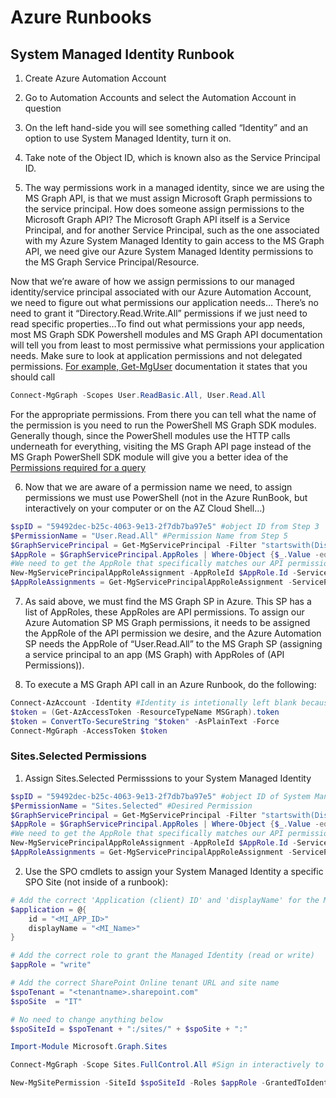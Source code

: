 # Azure Runbooks

## System Managed Identity Runbook
1.	Create Azure Automation Account
2.	Go to Automation Accounts and select the Automation Account in question
3.	On the left hand-side you will see something called “Identity” and an option to use System Managed Identity, turn it on. 

4. Take note of the Object ID, which is known also as the Service Principal ID.
5. The way permissions work in a managed identity, since we are using the MS Graph API, is that we must assign Microsoft Graph permissions to the service principal. 
How does someone assign permissions to the Microsoft Graph API? The Microsoft Graph API itself is a Service Principal, and for another Service Principal, such as the one associated with my Azure System Managed Identity to gain access to the MS Graph API, we need give our Azure System Managed Identity permissions to the MS Graph Service Principal/Resource. 

Now that we’re aware of how we assign permissions to our managed identity/service principal associated with our Azure Automation Account, we need to figure out what permissions our application needs… There’s no need to grant it “Directory.Read.Write.All” permissions if we just need to read specific properties…To find out what permissions your app needs, most MS Graph SDK Powershell modules and MS Graph API documentation will tell you from least to most permissive what permissions your application needs. Make sure to look at application permissions and not delegated permissions. [For example, Get-MgUser](https://learn.microsoft.com/en-us/powershell/module/microsoft.graph.users/get-mguser?view=graph-powershell-1.0) documentation it states that you should call 
```PowerShell
Connect-MgGraph -Scopes User.ReadBasic.All, User.Read.All
```
For the appropriate permissions. From there you can tell what the name of the permission is you need to run the PowerShell MS Graph SDK modules. Generally though, since the PowerShell modules use the HTTP calls underneath for everything, visiting the MS Graph API page instead of the MS Graph PowerShell SDK module will give you a better idea of the [Permissions required for a query](https://learn.microsoft.com/en-us/graph/api/user-get?view=graph-rest-1.0&tabs=http)
 
6. Now that we are aware of a permission name we need, to assign permissions we must use PowerShell (not in the Azure RunBook, but interactively on your computer or on the AZ Cloud Shell…)
```PowerShell
$spID = "59492dec-b25c-4063-9e13-2f7db7ba97e5" #object ID from Step 3
$PermissionName = "User.Read.All" #Permission Name from Step 5
$GraphServicePrincipal = Get-MgServicePrincipal -Filter "startswith(DisplayName,'Microsoft Graph')" | Select-Object -first 1 #We need to get the SP that represents Microsoft Graph
$AppRole = $GraphServicePrincipal.AppRoles | Where-Object {$_.Value -eq $PermissionName -and $_.AllowedMemberTypes -contains "Application"} #MS Graph SP has a list of possible AppRoles, which correspond to API permissions
#We need to get the AppRole that specifically matches our API permission name. 
New-MgServicePrincipalAppRoleAssignment -AppRoleId $AppRole.Id -ServicePrincipalId $spID -ResourceId $GraphServicePrincipal.Id -PrincipalId $spID #assign the permissions to our Azure Automation SP
$AppRoleAssignments = Get-MgServicePrincipalAppRoleAssignment -ServicePrincipalId $spID #This outputs the permissions on our Azure Automation SP to verify the changes
```
7. As said above, we must find the MS Graph SP in Azure. This SP has a list of AppRoles, these AppRoles are API permissions. To assign our Azure Automation SP MS Graph permissions, it needs to be assigned the AppRole of the API permission we desire, and the Azure Automation SP needs the AppRole of “User.Read.All” to the MS Graph SP (assigning a service principal to an app (MS Graph) with AppRoles of (API Permissions)). 

8. To execute a MS Graph API call in an Azure Runbook, do the following:
```PowerShell
Connect-AzAccount -Identity #Identity is intetionally left blank because Azure knows the Automation Account connected to the Runbook
$token = (Get-AzAccessToken -ResourceTypeName MSGraph).token
$token = ConvertTo-SecureString "$token" -AsPlainText -Force
Connect-MgGraph -AccessToken $token
```
### Sites.Selected Permissions
1. Assign Sites.Selected Permisssions to your System Managed Identity
```Powershell
$spID = "59492dec-b25c-4063-9e13-2f7db7ba97e5" #object ID of System Managed Identity
$PermissionName = "Sites.Selected" #Desired Permission
$GraphServicePrincipal = Get-MgServicePrincipal -Filter "startswith(DisplayName,'Microsoft Graph')" | Select-Object -first 1 #We need to get the SP that represents Microsoft Graph
$AppRole = $GraphServicePrincipal.AppRoles | Where-Object {$_.Value -eq $PermissionName -and $_.AllowedMemberTypes -contains "Application"} #MS Graph SP has a list of possible AppRoles, which correspond to API permissions
#We need to get the AppRole that specifically matches our API permission name. 
New-MgServicePrincipalAppRoleAssignment -AppRoleId $AppRole.Id -ServicePrincipalId $spID -ResourceId $GraphServicePrincipal.Id -PrincipalId $spID #assign the permissions to our Azure Automation SP
$AppRoleAssignments = Get-MgServicePrincipalAppRoleAssignment -ServicePrincipalId $spID #This outputs the permissions on our Azure Automation SP to verify the changes
```
2. Use the SPO cmdlets to assign your System Managed Identity a specific SPO Site (not inside of a runbook):
```PowerShell
# Add the correct 'Application (client) ID' and 'displayName' for the Managed Identity (MI)
$application = @{
    id = "<MI_APP_ID>"
    displayName = "<MI_Name>"
}

# Add the correct role to grant the Managed Identity (read or write)
$appRole = "write"

# Add the correct SharePoint Online tenant URL and site name
$spoTenant = "<tenantname>.sharepoint.com"
$spoSite  = "IT"

# No need to change anything below
$spoSiteId = $spoTenant + ":/sites/" + $spoSite + ":"

Import-Module Microsoft.Graph.Sites

Connect-MgGraph -Scope Sites.FullControl.All #Sign in interactively to assign Site Permissions to MI. 

New-MgSitePermission -SiteId $spoSiteId -Roles $appRole -GrantedToIdentities @{ Application = $application }
```

